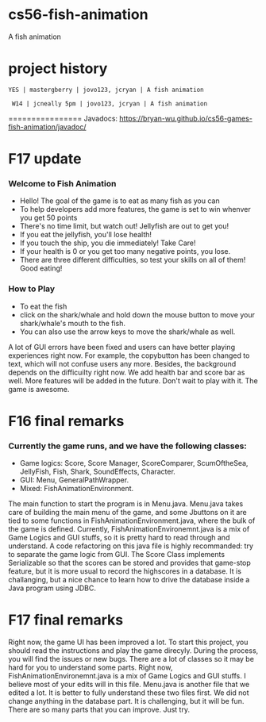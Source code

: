 cs56-fish-animation
===================

A fish animation

project history
===============
```
YES | mastergberry | jovo123, jcryan | A fish animation
```
```
 W14 | jcneally 5pm | jovo123, jcryan | A fish animation
```
================
Javadocs:
https://bryan-wu.github.io/cs56-games-fish-animation/javadoc/


# F17 update

### Welcome to Fish Animation
* Hello! The goal of the game is to eat as many fish as you can
* To help developers add more features, the game is set to win whenver you get 50 points
* There's no time limit, but watch out! Jellyfish are out to get you!
* If you eat the jellyfish, you'll lose health!
* If you touch the ship, you die immediately! Take Care!
* If your health is 0 or you get too many negative points, you lose.
* There are three different difficulties, so test your skills on all of them! Good eating!

### How to Play
* To eat the fish
* click on the shark/whale and hold down the mouse button to move your shark/whale's mouth to the fish.
* You can also use the arrow keys to move the shark/whale as well.


A lot of GUI errors have been fixed and users can have better playing experiences right now. For example, the copybutton has been changed to text, which will not confuse users any more. Besides, the background depends on the difficuilty right now. We add health bar and score bar as well. More features will be added in the future. Don't wait to play with it. The game is awesome.


# F16 final remarks

### Currently the game runs, and we have the following classes:
* Game logics: Score, Score Manager, ScoreComparer, ScumOftheSea, JellyFish, Fish, Shark, SoundEffects, Character.
* GUI: Menu, GeneralPathWrapper.
* Mixed: FishAnimationEnvironment.


The main function to start the program is in Menu.java. Menu.java takes care of building the main menu of the game, and some Jbuttons on it are tied to some functions in FishAnimationEnvironment.java, where the bulk of the game is defined. Currently, FishAnimationEnvironemnt.java is a mix of Game Logics and GUI stuffs, so it is pretty hard to read through and understand. A code refactoring on this java file is highly recommanded: try to separate the game logic from GUI. The Score Class implements Serializable so that the scores can be stored and provides that game-stop feature, but it is more usual to record the highscores in a database. It is challanging, but a nice chance to learn how to drive the database inside a Java program using JDBC. 

# F17 final remarks
Right now, the game UI has been improved a lot. To start this project, you should read the instructions and play the game direcyly. During the process, you will find the issues or new bugs. There are a lot of classes so it may be hard for you to understand some parts. Right now, FishAnimationEnvironemnt.java is a mix of Game Logics and GUI stuffs. I believe most of your edits will in this file. Menu.java is another file that we edited a lot. It is better to fully understand these two files first. We did not change anything in the database part. It is challenging, but it will be fun. There are so many parts that you can improve. Just try. 
